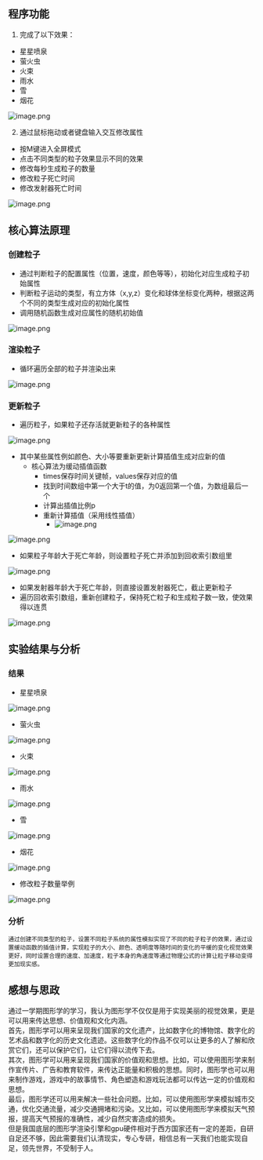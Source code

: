 <a name="tMgnv"></a>
## 程序功能
1. 完成了以下效果：
- 星星喷泉
- 萤火虫
- 火束
- 雨水
- 雪
- 烟花

![image.png](https://cdn.nlark.com/yuque/0/2023/png/22336651/1686979183605-e2f09758-def2-4179-85ed-153b31536d8c.png#averageHue=%231d1d1d&clientId=uc64da07d-b8b5-4&from=paste&height=150&id=u0edbd8db&originHeight=300&originWidth=437&originalType=binary&ratio=2&rotation=0&showTitle=false&size=8695&status=done&style=none&taskId=u0ebfeee6-0fcf-4e3f-a051-62a0cf7fe10&title=&width=218.5)

2. 通过鼠标拖动或者键盘输入交互修改属性
- 按M键进入全屏模式
- 点击不同类型的粒子效果显示不同的效果
- 修改每秒生成粒子的数量
- 修改粒子死亡时间
- 修改发射器死亡时间

![image.png](https://cdn.nlark.com/yuque/0/2023/png/22336651/1686979385867-ab1926b0-1e66-4760-9846-715f88790305.png#averageHue=%23262524&clientId=uc64da07d-b8b5-4&from=paste&height=73&id=udc491237&originHeight=145&originWidth=436&originalType=binary&ratio=2&rotation=0&showTitle=false&size=11733&status=done&style=none&taskId=u365f22c8-cc8a-4e7b-881a-e65db9480c9&title=&width=218)
<a name="lSkIF"></a>
## 核心算法原理
<a name="KReTY"></a>
### 创建粒子

- 通过判断粒子的配置属性（位置，速度，颜色等等），初始化对应生成粒子初始属性
- 判断粒子运动的类型，有立方体（x,y,z）变化和球体坐标变化两种，根据这两个不同的类型生成对应的初始化属性
- 调用随机函数生成对应属性的随机初始值

![image.png](https://cdn.nlark.com/yuque/0/2023/png/22336651/1686979825557-f61b925e-5609-4d88-a326-5a8f9c198871.png#averageHue=%23262b3c&clientId=uc64da07d-b8b5-4&from=paste&height=615&id=u8fd87370&originHeight=1229&originWidth=2200&originalType=binary&ratio=2&rotation=0&showTitle=false&size=426451&status=done&style=none&taskId=u00ef2bdd-1744-4e8c-87b5-26f9c57a942&title=&width=1100)
<a name="e74IF"></a>
### 渲染粒子

- 循环遍历全部的粒子并渲染出来

![image.png](https://cdn.nlark.com/yuque/0/2023/png/22336651/1686979941787-9a8122dc-dc89-4a7c-93bf-b102748dbd8e.png#averageHue=%23262a3a&clientId=uc64da07d-b8b5-4&from=paste&height=287&id=u767566fc&originHeight=574&originWidth=2104&originalType=binary&ratio=2&rotation=0&showTitle=false&size=197222&status=done&style=none&taskId=ud57d1528-6f42-40e0-b33e-d3b0b6a0285&title=&width=1052)
<a name="mWoyF"></a>
### 更新粒子

- 遍历粒子，如果粒子还存活就更新粒子的各种属性

![image.png](https://cdn.nlark.com/yuque/0/2023/png/22336651/1686980196695-00bd5d60-53e7-4eb4-bda3-6121d79e25ad.png#averageHue=%23292d36&clientId=uc64da07d-b8b5-4&from=paste&height=436&id=u2cfde66c&originHeight=872&originWidth=2113&originalType=binary&ratio=2&rotation=0&showTitle=false&size=278908&status=done&style=none&taskId=u7c897cc3-17c1-4532-aedb-b6c9c56a848&title=&width=1056.5)

- 其中某些属性例如颜色、大小等要重新更新计算插值生成对应新的值
   - 核心算法为缓动插值函数
      - times保存时间关键帧，values保存对应的值
      - 找到时间数组中第一个大于t的值，为0返回第一个值，为数组最后一个
      - 计算出插值比例p
      - 重新计算插值（采用线性插值）
         - ![image.png](https://cdn.nlark.com/yuque/0/2023/png/22336651/1686984964659-9d87da46-9b58-4ab9-a0d0-17209bca7405.png#averageHue=%23fcfbfb&clientId=uc64da07d-b8b5-4&from=paste&height=50&id=u857dcd85&originHeight=99&originWidth=397&originalType=binary&ratio=2&rotation=0&showTitle=false&size=11137&status=done&style=none&taskId=u0fcfb62a-9e9f-40ef-8132-f7f9b8fd7cc&title=&width=198.5)

![image.png](https://cdn.nlark.com/yuque/0/2023/png/22336651/1686983091464-7cb03fb1-47df-4c84-9412-ea4480369991.png#averageHue=%23282d35&clientId=uc64da07d-b8b5-4&from=paste&height=463&id=ua9b019fd&originHeight=925&originWidth=2121&originalType=binary&ratio=2&rotation=0&showTitle=false&size=225131&status=done&style=none&taskId=ucf50caf3-8a3e-49a1-ba45-8fc9c826312&title=&width=1060.5)

- 如果粒子年龄大于死亡年龄，则设置粒子死亡并添加到回收索引数组里

![image.png](https://cdn.nlark.com/yuque/0/2023/png/22336651/1686983435759-67b61bd6-9ea4-4099-90ee-a84e2cf881c8.png#averageHue=%23262a3a&clientId=uc64da07d-b8b5-4&from=paste&height=118&id=ue0501b0c&originHeight=235&originWidth=1216&originalType=binary&ratio=2&rotation=0&showTitle=false&size=54512&status=done&style=none&taskId=u087ac248-db53-40d7-9aed-0760ddc7e7d&title=&width=608)

- 如果发射器年龄大于死亡年龄，则直接设置发射器死亡，截止更新粒子
- 遍历回收索引数组，重新创建粒子，保持死亡粒子和生成粒子数一致，使效果得以连贯

![image.png](https://cdn.nlark.com/yuque/0/2023/png/22336651/1686984063947-db7c3076-67ad-4e44-bea0-ad24d501ee48.png#averageHue=%23282d36&clientId=uc64da07d-b8b5-4&from=paste&height=163&id=u9a39f7e1&originHeight=325&originWidth=1507&originalType=binary&ratio=2&rotation=0&showTitle=false&size=80933&status=done&style=none&taskId=uc5ef6239-db91-40c7-ad4b-290c1af4b43&title=&width=753.5)
<a name="LI94n"></a>
## 实验结果与分析
<a name="wOuiB"></a>
### 结果

- 星星喷泉

![image.png](https://cdn.nlark.com/yuque/0/2023/png/22336651/1686984255181-614faca2-5665-4983-8df9-503f1c932176.png#averageHue=%231a1a19&clientId=uc64da07d-b8b5-4&from=paste&height=669&id=ub239cc6e&originHeight=1338&originWidth=2560&originalType=binary&ratio=2&rotation=0&showTitle=false&size=556798&status=done&style=none&taskId=u9f2673b9-8048-4fc7-9a39-872b4c533e9&title=&width=1280)

- 萤火虫

![image.png](https://cdn.nlark.com/yuque/0/2023/png/22336651/1686984318333-6485e015-5d78-4524-b50e-95b6ae20c682.png#averageHue=%23191919&clientId=uc64da07d-b8b5-4&from=paste&height=669&id=ua82e0932&originHeight=1338&originWidth=2560&originalType=binary&ratio=2&rotation=0&showTitle=false&size=389393&status=done&style=none&taskId=u2e958b7c-42bc-41bd-b464-702ead0a067&title=&width=1280)

- 火束

![image.png](https://cdn.nlark.com/yuque/0/2023/png/22336651/1686984349851-a3f55e19-1c6c-4d9a-a94d-5fa1b2f1a879.png#averageHue=%231b1919&clientId=uc64da07d-b8b5-4&from=paste&height=669&id=uca4df71d&originHeight=1338&originWidth=2560&originalType=binary&ratio=2&rotation=0&showTitle=false&size=361934&status=done&style=none&taskId=uec1d3a0d-aebb-48ba-b860-40b76caf180&title=&width=1280)

- 雨水

![image.png](https://cdn.nlark.com/yuque/0/2023/png/22336651/1686984375862-c73c0869-9758-41bd-baa1-bca1cd3dc182.png#averageHue=%23191919&clientId=uc64da07d-b8b5-4&from=paste&height=669&id=u0981d113&originHeight=1338&originWidth=2560&originalType=binary&ratio=2&rotation=0&showTitle=false&size=431268&status=done&style=none&taskId=u498b41bf-6e92-4f63-a316-0d206f3f5d2&title=&width=1280)

- 雪

![image.png](https://cdn.nlark.com/yuque/0/2023/png/22336651/1686984409561-4d087e63-f1c5-484e-bdce-eb7e319b9198.png#averageHue=%23191919&clientId=uc64da07d-b8b5-4&from=paste&height=669&id=u4f1a2a1f&originHeight=1338&originWidth=2560&originalType=binary&ratio=2&rotation=0&showTitle=false&size=509568&status=done&style=none&taskId=u318eb757-2489-48aa-a0d8-a9e7e080554&title=&width=1280)

- 烟花

![image.png](https://cdn.nlark.com/yuque/0/2023/png/22336651/1686984433998-80a09afe-cdbd-40f2-ba46-f7429be42386.png#averageHue=%231a1919&clientId=uc64da07d-b8b5-4&from=paste&height=669&id=u4a102b49&originHeight=1338&originWidth=2560&originalType=binary&ratio=2&rotation=0&showTitle=false&size=444635&status=done&style=none&taskId=u9fd4302e-8ea7-416c-8189-eab9ac20029&title=&width=1280)

- 修改粒子数量举例

![image.png](https://cdn.nlark.com/yuque/0/2023/png/22336651/1686984493108-4316c36f-6696-4b8f-9348-dc1e4a5164c8.png#averageHue=%231c1b1a&clientId=uc64da07d-b8b5-4&from=paste&height=669&id=u011040b1&originHeight=1338&originWidth=2560&originalType=binary&ratio=2&rotation=0&showTitle=false&size=1098985&status=done&style=none&taskId=u5dd3b34f-5cd2-4ea1-af72-3b864da1255&title=&width=1280)
<a name="G7L3f"></a>
### 分析
 	通过创建不同类型的粒子，设置不同粒子系统的属性模拟实现了不同的粒子粒子的效果，通过设置缓动函数的插值计算，实现粒子的大小、颜色、透明度等随时间的变化的平缓的变化视觉效果更好，同时设置合理的速度、加速度，粒子本身的角速度等通过物理公式的计算让粒子移动变得更加现实感。
<a name="YkkZE"></a>
## 感想与思政
通过一学期图形学的学习，我认为图形学不仅仅是用于实现美丽的视觉效果，更是可以用来传达思想、价值观和文化内涵。<br />首先，图形学可以用来呈现我们国家的文化遗产，比如数字化的博物馆、数字化的艺术品和数字化的历史文化遗迹。这些数字化的作品不仅可以让更多的人了解和欣赏它们，还可以保护它们，让它们得以流传下去。<br />其次，图形学可以用来呈现我们国家的价值观和思想。比如，可以使用图形学来制作宣传片、广告和教育软件，来传达正能量和积极的思想。同时，图形学也可以用来制作游戏，游戏中的故事情节、角色塑造和游戏玩法都可以传达一定的价值观和思想。<br />最后，图形学还可以用来解决一些社会问题。比如，可以使用图形学来模拟城市交通，优化交通流量，减少交通拥堵和污染。又比如，可以使用图形学来模拟天气预报，提高天气预报的准确性，减少自然灾害造成的损失。<br />但是我国底层的图形学渲染引擎和gpu硬件相对于西方国家还有一定的差距，自研自足还不够，因此需要我们认清现实，专心专研，相信总有一天我们也能实现自足，领先世界，不受制于人。



